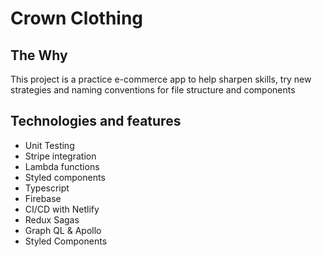 # Crown Clothing

## The Why

This project is a practice e-commerce app to help sharpen skills, try new strategies and naming conventions for file structure and components

## Technologies and features

- Unit Testing
- Stripe integration
- Lambda functions
- Styled components
- Typescript
- Firebase
- CI/CD with Netlify
- Redux Sagas
- Graph QL & Apollo
- Styled Components
